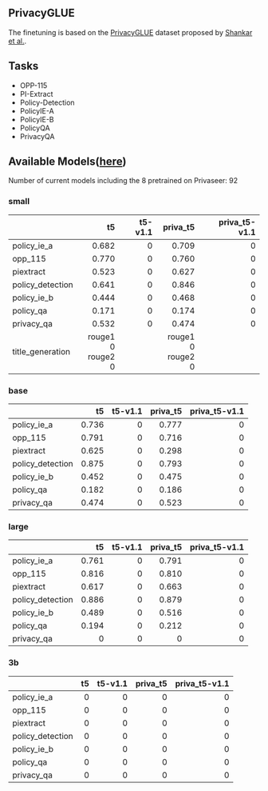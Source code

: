 ## PrivacyGLUE

The finetuning is based on the [PrivacyGLUE](https://github.com/infsys-lab/privacy-glue) dataset proposed by [Shankar et al.](https://www.mdpi.com/2076-3417/13/6/3701).


## Tasks

- OPP-115
- PI-Extract
- Policy-Detection
- PolicyIE-A
- PolicyIE-B
- PolicyQA
- PrivacyQA

## Available Models([here](https://huggingface.co/alzoubi36))


Number of current models including the 8 pretrained on Privaseer: 92

### small


|                   |                    t5 |   t5-v1.1 |              priva_t5 |   priva_t5-v1.1 |
|:------------------|----------------------:|----------:|----------------------:|----------------:|
| policy\_ie\_a     |                 0.682 |         0 |                 0.709 |               0 |
| opp\_115          |                 0.770 |         0 |                 0.760 |               0 |
| piextract         |                 0.523 |         0 |                 0.627 |               0 |
| policy\_detection |                 0.641 |         0 |                 0.846 |               0 |
| policy\_ie\_b     |                 0.444 |         0 |                 0.468 |               0 |
| policy\_qa        |                 0.171 |         0 |                 0.174 |               0 |
| privacy\_qa       |                 0.532 |         0 |                 0.474 |               0 |
| title\_generation | rouge1 0<br/>rouge2 0 |           | rouge1 0<br/>rouge2 0 |                 |
 

### base


|                   |    t5 |   t5-v1.1 | priva_t5 |   priva_t5-v1.1 |
|:------------------|------:|----------:|---------:|----------------:|
| policy\_ie\_a     | 0.736 |         0 |    0.777 |               0 |
| opp\_115          | 0.791 |         0 |    0.716 |               0 |
| piextract         | 0.625 |         0 |    0.298 |               0 |
| policy\_detection | 0.875 |         0 |    0.793 |               0 |
| policy\_ie\_b     | 0.452 |         0 |    0.475 |               0 |
| policy\_qa        | 0.182 |         0 |    0.186 |               0 |
| privacy\_qa       | 0.474 |         0 |    0.523 |               0 |
 

### large


|                   |    t5 |   t5-v1.1 | priva_t5 |   priva_t5-v1.1 |
|:------------------|------:|----------:|---------:|----------------:|
| policy\_ie\_a     | 0.761 |         0 |    0.791 |               0 |
| opp\_115          | 0.816 |         0 |    0.810 |               0 |
| piextract         | 0.617 |         0 |    0.663 |               0 |
| policy\_detection | 0.886 |         0 |    0.879 |               0 |
| policy\_ie\_b     | 0.489 |         0 |    0.516 |               0 |
| policy\_qa        | 0.194 |         0 |    0.212 |               0 |
| privacy\_qa       |     0 |         0 |        0 |               0 |
 

### 3b


|                   |   t5 |   t5-v1.1 |   priva_t5 |   priva_t5-v1.1 |
|:------------------|-----:|----------:|-----------:|----------------:|
| policy\_ie\_a     |    0 |         0 |          0 |               0 |
| opp\_115          |    0 |         0 |          0 |               0 |
| piextract         |    0 |         0 |          0 |               0 |
| policy\_detection |    0 |         0 |          0 |               0 |
| policy\_ie\_b     |    0 |         0 |          0 |               0 |
| policy\_qa        |    0 |         0 |          0 |               0 |
| privacy\_qa       |    0 |         0 |          0 |               0 |
 

